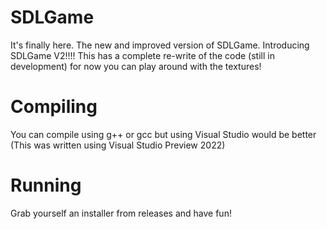 # SDLGame
It's finally here. The new and improved version of SDLGame.
Introducing
SDLGame V2!!!!
This has a complete re-write of the code (still in development) for now you can play around with the textures!
# Compiling
You can compile using g++ or gcc but using Visual Studio would be better (This was written using Visual Studio Preview 2022)
# Running
Grab yourself an installer from releases and have fun!

